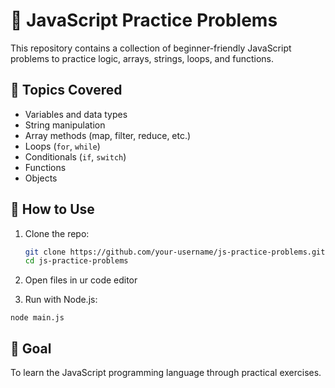 # 🔢 JavaScript Practice Problems

This repository contains a collection of beginner-friendly JavaScript problems to practice logic, arrays, strings, loops, and functions.

## 🧠 Topics Covered

- Variables and data types
- String manipulation
- Array methods (map, filter, reduce, etc.)
- Loops (`for`, `while`)
- Conditionals (`if`, `switch`)
- Functions
- Objects

## 🚀 How to Use

1. Clone the repo:
   ```bash
   git clone https://github.com/your-username/js-practice-problems.git
   cd js-practice-problems

2. Open files in ur code editor 

3. Run with Node.js:
```
node main.js
```
## 📌 Goal

To learn the JavaScript programming language through practical exercises.